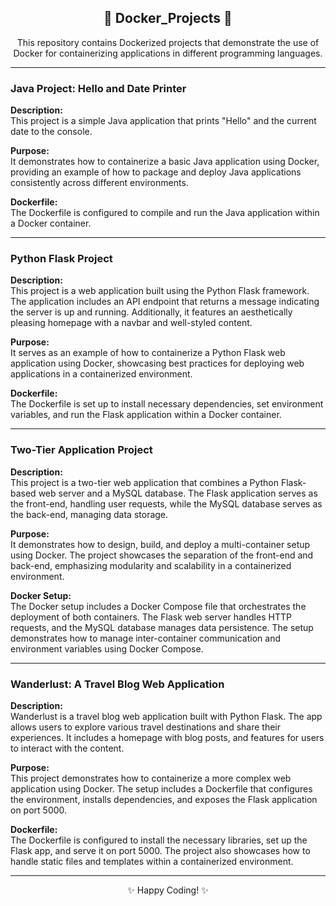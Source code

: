 <h2 align="center">🚀 Docker_Projects 🚀</h2>

<p align="center">
  This repository contains Dockerized projects that demonstrate the use of Docker for containerizing applications in different programming languages.
</p>

---

### **Java Project: Hello and Date Printer**

**Description:**  
This project is a simple Java application that prints "Hello" and the current date to the console.

**Purpose:**  
It demonstrates how to containerize a basic Java application using Docker, providing an example of how to package and deploy Java applications consistently across different environments.

**Dockerfile:**  
The Dockerfile is configured to compile and run the Java application within a Docker container.

---

### **Python Flask Project**

**Description:**  
This project is a web application built using the Python Flask framework. The application includes an API endpoint that returns a message indicating the server is up and running. Additionally, it features an aesthetically pleasing homepage with a navbar and well-styled content.

**Purpose:**  
It serves as an example of how to containerize a Python Flask web application using Docker, showcasing best practices for deploying web applications in a containerized environment.

**Dockerfile:**  
The Dockerfile is set up to install necessary dependencies, set environment variables, and run the Flask application within a Docker container.

---

### **Two-Tier Application Project**

**Description:**  
This project is a two-tier web application that combines a Python Flask-based web server and a MySQL database. The Flask application serves as the front-end, handling user requests, while the MySQL database serves as the back-end, managing data storage.

**Purpose:**  
It demonstrates how to design, build, and deploy a multi-container setup using Docker. The project showcases the separation of the front-end and back-end, emphasizing modularity and scalability in a containerized environment.

**Docker Setup:**  
The Docker setup includes a Docker Compose file that orchestrates the deployment of both containers. The Flask web server handles HTTP requests, and the MySQL database manages data persistence. The setup demonstrates how to manage inter-container communication and environment variables using Docker Compose.

---

### **Wanderlust: A Travel Blog Web Application**

**Description:**  
Wanderlust is a travel blog web application built with Python Flask. The app allows users to explore various travel destinations and share their experiences. It includes a homepage with blog posts, and features for users to interact with the content.

**Purpose:**  
This project demonstrates how to containerize a more complex web application using Docker. The setup includes a Dockerfile that configures the environment, installs dependencies, and exposes the Flask application on port 5000.

**Dockerfile:**  
The Dockerfile is configured to install the necessary libraries, set up the Flask app, and serve it on port 5000. The project also showcases how to handle static files and templates within a containerized environment.

---

<p align="center">
  ✨ Happy Coding! ✨
</p>
